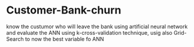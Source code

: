 # Customer-Bank-churn
know the custumor who will leave the bank using artificial neural network and evaluate the ANN using k-cross-validation technique, usig also Grid-Search to now the best variable fo ANN
